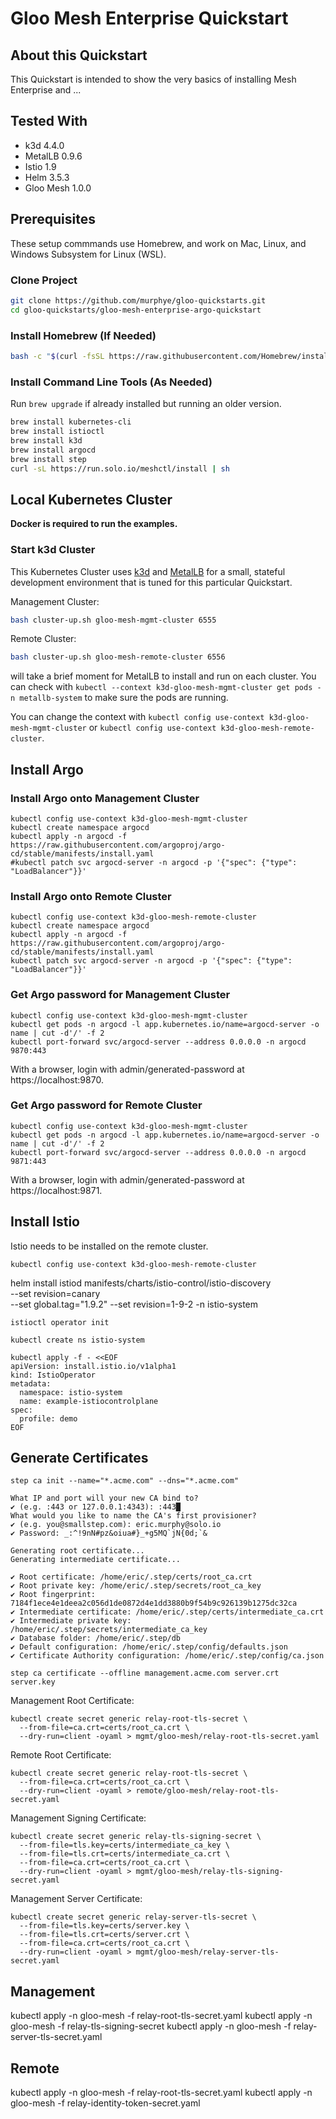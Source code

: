 # Gloo Mesh Enterprise Quickstart

## About this Quickstart

This Quickstart is intended to show the very basics of installing Mesh Enterprise and ...

## Tested With

* k3d 4.4.0
* MetalLB 0.9.6
* Istio 1.9
* Helm 3.5.3
* Gloo Mesh 1.0.0

## Prerequisites

These setup commmands use Homebrew, and work on Mac, Linux, and Windows Subsystem for Linux (WSL).

### Clone Project

```bash
git clone https://github.com/murphye/gloo-quickstarts.git
cd gloo-quickstarts/gloo-mesh-enterprise-argo-quickstart
```

### Install Homebrew (If Needed)
```bash
bash -c "$(curl -fsSL https://raw.githubusercontent.com/Homebrew/install/HEAD/install.sh)"
```

### Install Command Line Tools (As Needed)

Run `brew upgrade` if already installed but running an older version.

```bash
brew install kubernetes-cli
brew install istioctl
brew install k3d
brew install argocd
brew install step
curl -sL https://run.solo.io/meshctl/install | sh
```

## Local Kubernetes Cluster

**Docker is required to run the examples.**

### Start k3d Cluster

This Kubernetes Cluster uses [k3d](http://k3d.io) and [MetalLB](https://metallb.universe.tf/) for a small, stateful development environment that is tuned for this particular Quickstart.

Management Cluster:
```bash
bash cluster-up.sh gloo-mesh-mgmt-cluster 6555
```

Remote Cluster:
```bash
bash cluster-up.sh gloo-mesh-remote-cluster 6556
```

 will take a brief moment for MetalLB to install and run on each cluster. You can check with `kubectl --context k3d-gloo-mesh-mgmt-cluster get pods -n metallb-system` to make sure the pods are running.

You can change the context with `kubectl config use-context k3d-gloo-mesh-mgmt-cluster` or `kubectl config use-context k3d-gloo-mesh-remote-cluster`.

## Install Argo

### Install Argo onto Management Cluster

```
kubectl config use-context k3d-gloo-mesh-mgmt-cluster
kubectl create namespace argocd
kubectl apply -n argocd -f https://raw.githubusercontent.com/argoproj/argo-cd/stable/manifests/install.yaml
#kubectl patch svc argocd-server -n argocd -p '{"spec": {"type": "LoadBalancer"}}'
```

### Install Argo onto Remote Cluster

```
kubectl config use-context k3d-gloo-mesh-remote-cluster
kubectl create namespace argocd
kubectl apply -n argocd -f https://raw.githubusercontent.com/argoproj/argo-cd/stable/manifests/install.yaml
kubectl patch svc argocd-server -n argocd -p '{"spec": {"type": "LoadBalancer"}}'
```

### Get Argo password for Management Cluster

```
kubectl config use-context k3d-gloo-mesh-mgmt-cluster
kubectl get pods -n argocd -l app.kubernetes.io/name=argocd-server -o name | cut -d'/' -f 2
kubectl port-forward svc/argocd-server --address 0.0.0.0 -n argocd 9870:443
```

With a browser, login with admin/generated-password at https://localhost:9870.

### Get Argo password for Remote Cluster

```
kubectl config use-context k3d-gloo-mesh-mgmt-cluster
kubectl get pods -n argocd -l app.kubernetes.io/name=argocd-server -o name | cut -d'/' -f 2
kubectl port-forward svc/argocd-server --address 0.0.0.0 -n argocd 9871:443
```

With a browser, login with admin/generated-password at https://localhost:9871.

## Install Istio

Istio needs to be installed on the remote cluster.

`kubectl config use-context k3d-gloo-mesh-remote-cluster`


helm install istiod manifests/charts/istio-control/istio-discovery \
    --set revision=canary \
    --set global.tag="1.9.2"
    --set revision=1-9-2
    -n istio-system



```
istioctl operator init

kubectl create ns istio-system

kubectl apply -f - <<EOF
apiVersion: install.istio.io/v1alpha1
kind: IstioOperator
metadata:
  namespace: istio-system
  name: example-istiocontrolplane
spec:
  profile: demo
EOF
```


## Generate Certificates

```
step ca init --name="*.acme.com" --dns="*.acme.com"
```

```
What IP and port will your new CA bind to?
✔ (e.g. :443 or 127.0.0.1:4343): :443█
What would you like to name the CA's first provisioner?
✔ (e.g. you@smallstep.com): eric.murphy@solo.io
✔ Password: _:^!9nN#pz&oiua#}_+g5MQ`jN{0d;`&

Generating root certificate... 
Generating intermediate certificate... 

✔ Root certificate: /home/eric/.step/certs/root_ca.crt
✔ Root private key: /home/eric/.step/secrets/root_ca_key
✔ Root fingerprint: 7184f1ece4e1deea2c056d1de0872d4e1dd3880b9f54b9c926139b1275dc32ca
✔ Intermediate certificate: /home/eric/.step/certs/intermediate_ca.crt
✔ Intermediate private key: /home/eric/.step/secrets/intermediate_ca_key
✔ Database folder: /home/eric/.step/db
✔ Default configuration: /home/eric/.step/config/defaults.json
✔ Certificate Authority configuration: /home/eric/.step/config/ca.json
```

```
step ca certificate --offline management.acme.com server.crt server.key 
```

Management Root Certificate:
```
kubectl create secret generic relay-root-tls-secret \
  --from-file=ca.crt=certs/root_ca.crt \
  --dry-run=client -oyaml > mgmt/gloo-mesh/relay-root-tls-secret.yaml
```

Remote Root Certificate:
```
kubectl create secret generic relay-root-tls-secret \
  --from-file=ca.crt=certs/root_ca.crt \
  --dry-run=client -oyaml > remote/gloo-mesh/relay-root-tls-secret.yaml
```

Management Signing Certificate:
```
kubectl create secret generic relay-tls-signing-secret \
  --from-file=tls.key=certs/intermediate_ca_key \
  --from-file=tls.crt=certs/intermediate_ca.crt \
  --from-file=ca.crt=certs/root_ca.crt \
  --dry-run=client -oyaml > mgmt/gloo-mesh/relay-tls-signing-secret.yaml
```

Management Server Certificate:
```
kubectl create secret generic relay-server-tls-secret \
  --from-file=tls.key=certs/server.key \
  --from-file=tls.crt=certs/server.crt \
  --from-file=ca.crt=certs/root_ca.crt \
  --dry-run=client -oyaml > mgmt/gloo-mesh/relay-server-tls-secret.yaml
```

## Management

kubectl apply -n gloo-mesh -f relay-root-tls-secret.yaml
kubectl apply -n gloo-mesh -f relay-tls-signing-secret
kubectl apply -n gloo-mesh -f relay-server-tls-secret.yaml

## Remote

kubectl apply -n gloo-mesh -f relay-root-tls-secret.yaml
kubectl apply -n gloo-mesh -f relay-identity-token-secret.yaml
